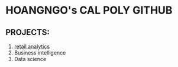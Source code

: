 # HOANGNGO's CAL POLY GITHUB
## PROJECTS:

1. [retail analytics](linkmehere)
2. Business intelligence
3. Data science
